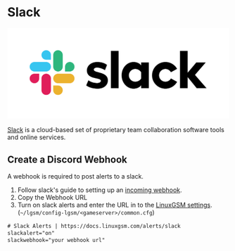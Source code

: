 # Slack

![](../.gitbook/assets/slack_logo.png)

[Slack](https://slack.com) is a cloud-based set of proprietary team collaboration software tools and online services.

## Create a Discord Webhook

A webhook is required to post alerts to a slack.

1. Follow slack's guide to setting up an [incoming webhook](https://api.slack.com/incoming-webhooks).
2. Copy the Webhook URL
3. Turn on slack alerts and enter the URL in to the [LinuxGSM settings](../configuration/linuxgsm-config.md). \(`~/lgsm/config-lgsm/<gameserver>/common.cfg`\)

```text
# Slack Alerts | https://docs.linuxgsm.com/alerts/slack
slackalert="on"
slackwebhook="your webhook url"
```